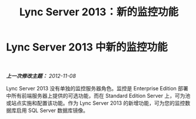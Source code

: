 ﻿---
title: Lync Server 2013：新的监控功能
TOCTitle: 新的监控功能
ms:assetid: e810f79d-e805-4e1a-a35e-e99001d0b293
ms:mtpsurl: https://technet.microsoft.com/zh-cn/library/Gg399034(v=OCS.15)
ms:contentKeyID: 49314582
ms.date: 05/19/2016
mtps_version: v=OCS.15
ms.translationtype: HT
---

# Lync Server 2013 中新的监控功能

 

_**上一次修改主题：** 2012-11-08_

Lync Server 2013 没有单独的监控服务器角色。监控是 Enterprise Edition 部署中所有前端服务器上提供的可选功能，而在 Standard Edition Server 上，可为池或站点实施和配置该功能。作为 Lync Server 2013 的新增功能，可为您的监控数据库启用 SQL Server 数据库镜像。

